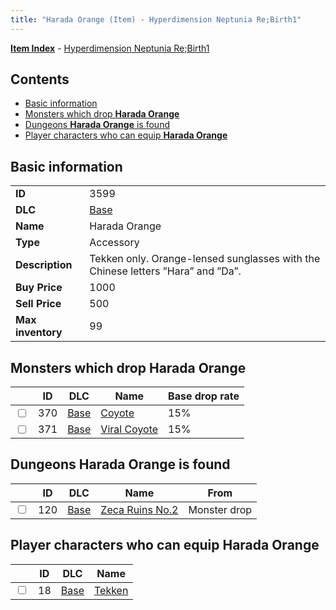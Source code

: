```yaml
---
title: "Harada Orange (Item) - Hyperdimension Neptunia Re;Birth1"
---
```


[**Item Index**](/neptunia/rb1/item/index.html) - [Hyperdimension Neptunia Re;Birth1](/neptunia/rb1)

## Contents

- [Basic information](#basic-information)
- [Monsters which drop **Harada Orange**](#monsters-which-drop-harada-orange)
- [Dungeons **Harada Orange** is found](#dungeons-harada-orange-is-found)
- [Player characters who can equip **Harada Orange**](#player-characters-who-can-equip-harada-orange)

## Basic information

|   |   |
| -- | -- |
| **ID** | 3599 |
| **DLC** | [Base](/neptunia/rb1/dlc/1-base.html) |
| **Name** | Harada Orange |
| **Type** | Accessory |
| **Description** | Tekken only. Orange-lensed sunglasses with the Chinese letters ”Hara” and ”Da”. |
| **Buy Price** | 1000 |
| **Sell Price** | 500 |
| **Max inventory** | 99 |

## Monsters which drop **Harada Orange**

|    | ID | DLC | Name | Base drop rate |
| -- | -- | --- | ---- | -------------- |
| <input type="checkbox" id="rb1-monster-1-370" class="trackbox" /> | 370 | [Base](/neptunia/rb1/dlc/1-base.html) | [Coyote](/neptunia/rb1/monster/1-370-coyote.html) | 15% |
| <input type="checkbox" id="rb1-monster-1-371" class="trackbox" /> | 371 | [Base](/neptunia/rb1/dlc/1-base.html) | [Viral Coyote](/neptunia/rb1/monster/1-371-viral-coyote.html) | 15% |

## Dungeons **Harada Orange** is found

|    | ID | DLC | Name | From |
| -- | -- | --- | ---- | ---- |
| <input type="checkbox" id="rb1-dungeon-1-120" class="trackbox" /> | 120 | [Base](/neptunia/rb1/dlc/1-base.html) | [Zeca Ruins No.2](/neptunia/rb1/dungeon/1-120-zeca-ruins-no-2.html) | Monster drop |

## Player characters who can equip **Harada Orange**

|    | ID | DLC | Name |
| -- | -- | --- | ---- |
| <input type="checkbox" id="rb1-player-1-18" class="trackbox" /> | 18 | [Base](/neptunia/rb1/dlc/1-base.html) | [Tekken](/neptunia/rb1/player/1-18-tekken.html) |